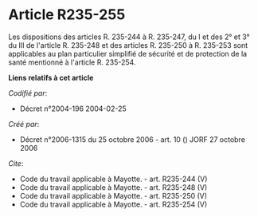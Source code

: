 # Article R235-255

Les dispositions des articles R. 235-244 à R. 235-247, du I et des 2° et 3° du III de l'article R. 235-248 et des articles R.
235-250 à R. 235-253 sont applicables au plan particulier simplifié de sécurité et de protection de la santé mentionné à
l'article R. 235-254.

**Liens relatifs à cet article**

_Codifié par_:

  - Décret n°2004-196 2004-02-25

_Créé par_:

  - Décret n°2006-1315 du 25 octobre 2006 - art. 10 () JORF 27 octobre 2006

_Cite_:

  - Code du travail applicable à Mayotte. - art. R235-244 (V)
  - Code du travail applicable à Mayotte. - art. R235-248 (V)
  - Code du travail applicable à Mayotte. - art. R235-250 (V)
  - Code du travail applicable à Mayotte. - art. R235-254 (V)
